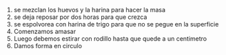1. se mezclan los huevos y la harina para hacer la masa
2. se deja reposar por dos horas para que crezca
3. se espolvorea con harina de trigo para que no se pegue en la superficie
4. Comenzamos amasar
5. Luego debemos estirar con rodillo hasta que quede a un centimetro
6. Damos forma en circulo
